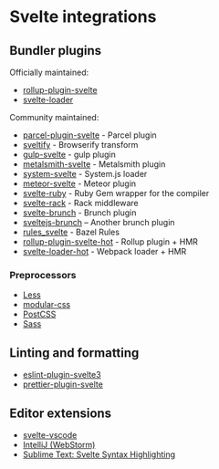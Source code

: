 # Svelte integrations


## Bundler plugins

Officially maintained:

- [rollup-plugin-svelte](https://github.com/sveltejs/rollup-plugin-svelte)
- [svelte-loader](https://github.com/sveltejs/svelte-loader)

Community maintained:

- [parcel-plugin-svelte](https://github.com/DeMoorJasper/parcel-plugin-svelte) - Parcel plugin
- [sveltify](https://github.com/tehshrike/sveltify) - Browserify transform
- [gulp-svelte](https://github.com/shinnn/gulp-svelte) - gulp plugin
- [metalsmith-svelte](https://github.com/shinnn/metalsmith-svelte) - Metalsmith plugin
- [system-svelte](https://github.com/CanopyTax/system-svelte) - System.js loader
- [meteor-svelte](https://github.com/meteor-svelte/meteor-svelte) - Meteor plugin
- [svelte-ruby](https://github.com/bordeeinc/svelte-ruby) - Ruby Gem wrapper for the compiler
- [svelte-rack](https://github.com/bordeeinc/svelte-rack) - Rack middleware
- [svelte-brunch](https://github.com/kazzkiq/svelte-brunch) - Brunch plugin
- [sveltejs-brunch](https://github.com/StarpTech/sveltejs-brunch) – Another brunch plugin
- [rules_svelte](https://github.com/thelgevold/rules_svelte) - Bazel Rules
- [rollup-plugin-svelte-hot](https://github.com/rixo/rollup-plugin-svelte-hot) - Rollup plugin + HMR
- [svelte-loader-hot](https://github.com/rixo/svelte-loader-hot) - Webpack loader + HMR


### Preprocessors

- [Less](https://github.com/ls-age/svelte-preprocess-less)
- [modular-css](https://github.com/tivac/modular-css/tree/master/packages/svelte)
- [PostCSS](https://github.com/TehShrike/svelte-preprocess-postcss)
- [Sass](https://github.com/ls-age/svelte-preprocess-sass)


## Linting and formatting

- [eslint-plugin-svelte3](https://github.com/sveltejs/eslint-plugin-svelte3)
- [prettier-plugin-svelte](https://github.com/UnwrittenFun/prettier-plugin-svelte)


## Editor extensions

- [svelte-vscode](https://marketplace.visualstudio.com/items?itemName=JamesBirtles.svelte-vscode)
- [IntelliJ (WebStorm)](https://plugins.jetbrains.com/plugin/12375-svelte)
- [Sublime Text: Svelte Syntax Highlighting](https://packagecontrol.io/packages/Svelte)
